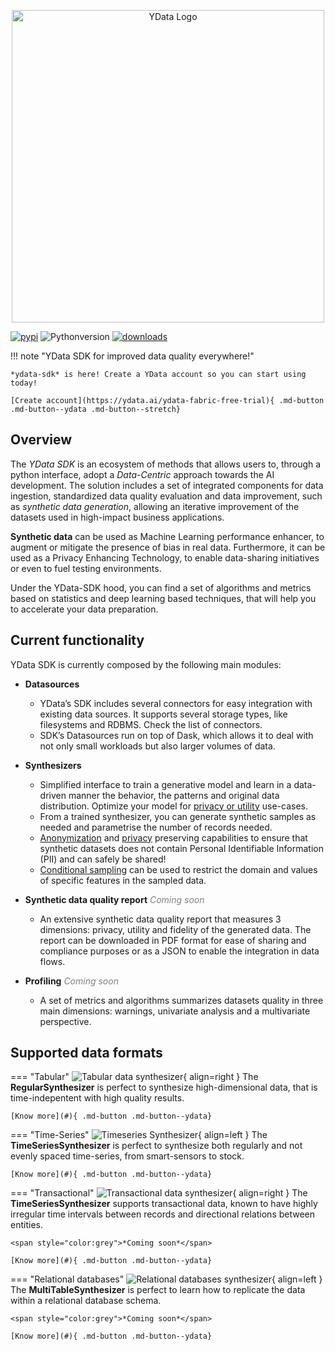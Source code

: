 <p></p>
<p align="center"><img width="500" src="https://assets.ydata.ai/sdk/logo_SDK_col_red_black.png" alt="YData Logo"></p>
<p></p>

[![pypi](https://img.shields.io/pypi/v/ydata-sdk)](https://pypi.org/project/ydata-sdk)
![Pythonversion](https://img.shields.io/badge/python-3.8%20%7C%203.9%20%7C%203.10-blue)
[![downloads](https://pepy.tech/badge/ydata-sdk/month)](https://pepy.tech/project/ydata-sdk)

!!! note "YData SDK for improved data quality everywhere!"

    *ydata-sdk* is here! Create a YData account so you can start using today!

    [Create account](https://ydata.ai/ydata-fabric-free-trial){ .md-button .md-button--ydata .md-button--stretch}

## Overview

The *YData SDK* is an ecosystem of methods that allows users to, through a python interface, adopt a *Data-Centric* approach towards the AI development. The solution includes a set of integrated components for data ingestion, standardized data quality evaluation and data improvement, such as *synthetic data generation*, allowing an iterative improvement of the datasets used in high-impact business applications.

**Synthetic data** can be used as Machine Learning performance enhancer, to augment or mitigate the presence of bias in real data. Furthermore, it can be used as a Privacy Enhancing Technology, to enable data-sharing initiatives or even to fuel testing environments.

Under the YData-SDK hood, you can find a set of algorithms and metrics based on statistics and deep learning based techniques, that will help you to accelerate your data preparation.

## Current functionality

YData SDK is currently composed by the following main modules:

* **Datasources**
     - YData’s SDK includes several connectors for easy integration with existing data sources. It supports several storage types, like filesystems and RDBMS. Check the list of connectors.
     - SDK’s Datasources run on top of Dask, which allows it to deal with not only small workloads but also larger volumes of data.

* **Synthesizers**
     - Simplified interface to train a generative model and learn in a data-driven manner the behavior, the patterns and original data distribution. Optimize your model for [privacy or utility](examples/synthesize_with_privacy_control.md) use-cases.
     - From a trained synthesizer, you can generate synthetic samples as needed and parametrise the number of records needed.
     - [Anonymization](examples/synthesize_with_anonymization.md) and [privacy](examples/synthesize_with_privacy_control.md) preserving capabilities to ensure that synthetic datasets does not contain Personal Identifiable Information (PII) and can safely be shared!
     - [Conditional sampling](examples/synthesize_with_conditional_sampling.md) can be used to restrict the domain and values of specific features in the sampled data.

* **Synthetic data quality report**
    <span style="color:grey">*Coming soon*</span>
     - An extensive synthetic data quality report that measures 3 dimensions: privacy, utility and fidelity of the generated data. The report can be downloaded in PDF format for ease of sharing and compliance purposes or as a JSON to enable the integration in data flows.

* **Profiling**
    <span style="color:grey">*Coming soon*</span>
    - A set of metrics and algorithms summarizes datasets quality in three main dimensions: warnings, univariate analysis and a multivariate perspective.

## Supported data formats

=== "Tabular"
    ![Tabular data synthesizer](assets/500x330/single_table.png){ align=right }
    The **RegularSynthesizer** is perfect to synthesize high-dimensional data, that is time-indepentent with high quality results.

    [Know more](#){ .md-button .md-button--ydata}

=== "Time-Series"
    ![Timeseries Synthesizer](assets/500x330/time_series.png){ align=left }
    The **TimeSeriesSynthesizer** is perfect to synthesize both regularly and not evenly spaced time-series, from smart-sensors to stock.

    [Know more](#){ .md-button .md-button--ydata}

=== "Transactional"
    ![Transactional data synthesizer](assets/500x330/time_series.png){ align=right }
    The **TimeSeriesSynthesizer** supports transactional data, known to have highly irregular time intervals between records and directional relations between entities.

    <span style="color:grey">*Coming soon*</span>

    [Know more](#){ .md-button .md-button--ydata}

=== "Relational databases"
    ![Relational databases synthesizer](assets/500x330/multi_table.png){ align=left }
    The **MultiTableSynthesizer** is perfect to learn how to replicate the data within a relational database schema.

    <span style="color:grey">*Coming soon*</span>

    [Know more](#){ .md-button .md-button--ydata}
